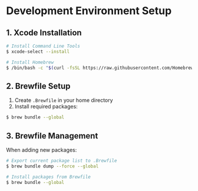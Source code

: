 # Development Environment Setup

## 1. Xcode Installation

```bash
# Install Command Line Tools
$ xcode-select --install

# Install Homebrew
$ /bin/bash -c "$(curl -fsSL https://raw.githubusercontent.com/Homebrew/install/HEAD/install.sh)"
```

## 2. Brewfile Setup

1. Create `.Brewfile` in your home directory
2. Install required packages:

```bash
$ brew bundle --global
```

## 3. Brewfile Management

When adding new packages:

```bash
# Export current package list to .Brewfile
$ brew bundle dump --force --global

# Install packages from Brewfile
$ brew bundle --global
```
